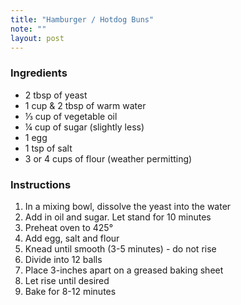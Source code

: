 ```yaml
---
title: "Hamburger / Hotdog Buns"
note: ""
layout: post
---
```


### Ingredients

- 2 tbsp of yeast
- 1 cup &amp; 2 tbsp of warm water
- &#x2153; cup of vegetable oil
- &frac14; cup of sugar (slightly less)
- 1 egg
- 1 tsp of salt
- 3 or 4 cups of flour (weather permitting)

### Instructions

1. In a mixing bowl, dissolve the yeast into the water
2. Add in oil and sugar. Let stand for 10 minutes
3. Preheat oven to 425&deg;
4. Add egg, salt and flour
5. Knead until smooth (3-5 minutes) - do not rise
6. Divide into 12 balls
7. Place 3-inches apart on a greased baking sheet
8. Let rise until desired
9. Bake for 8-12 minutes